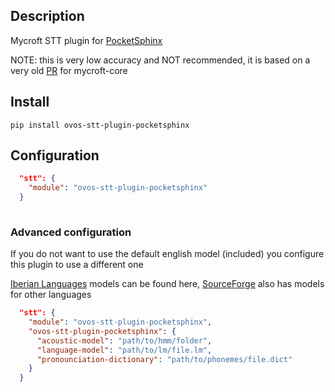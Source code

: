 ## Description

Mycroft STT plugin for [PocketSphinx](https://cmusphinx.github.io/)

NOTE: this is very low accuracy and NOT recommended, it is based on a very old [PR](https://github.com/MycroftAI/mycroft-core/pull/1184) for mycroft-core

## Install

`pip install ovos-stt-plugin-pocketsphinx`

## Configuration

```json
  "stt": {
    "module": "ovos-stt-plugin-pocketsphinx"
  }
 
```

### Advanced configuration

If you do not want to use the default english model (included) you configure this plugin to use a different one

[Iberian Languages](https://github.com/JarbasIberianLanguageResources/iberian-sphinx) models can be found here, [SourceForge](https://sourceforge.net/projects/cmusphinx/files/Acoustic%20and%20Language%20Models/) also has models for other languages

```json
  "stt": {
    "module": "ovos-stt-plugin-pocketsphinx",
    "ovos-stt-plugin-pocketsphinx": {
      "acoustic-model": "path/to/hmm/folder",
      "language-model": "path/to/lm/file.lm",
      "pronounciation-dictionary": "path/to/phonemes/file.dict"
    }
  }
 
```
